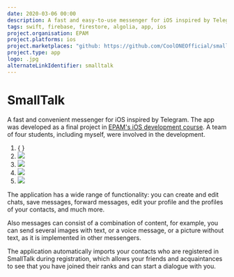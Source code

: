 ```yaml
---
date: 2020-03-06 00:00
description: A fast and easy-to-use messenger for iOS inspired by Telegram. The app was developed as a final project as part of EPAM's iOS development courses. A team of four students, including myself, was involved in the development.
tags: swift, firebase, firestore, algolia, app, ios
project.organisation: EPAM
project.platforms: ios
project.marketplaces: "github: https://github.com/CoolONEOfficial/smalltalk_messenger"
project.type: app
logo: .jpg
alternateLinkIdentifier: smalltalk
---
```

# SmallTalk

A fast and convenient messenger for iOS inspired by Telegram. The app was developed as a final project in [EPAM's iOS development course](/events/ios-course). A team of four students, including myself, were involved in the development.

1. { }
2. ![ ](2.jpg)
3. ![ ](4.jpg)
4. ![ ](1.jpg)
5. ![ ](3.jpg)

The application has a wide range of functionality: you can create and edit chats, save messages, forward messages, edit your profile and the profiles of your contacts, and much more. 

Also messages can consist of a combination of content, for example, you can send several images with text, or a voice message, or a picture without text, as it is implemented in other messengers.

The application automatically imports your contacts who are registered in SmallTalk during registration, which allows your friends and acquaintances to see that you have joined their ranks and can start a dialogue with you.
